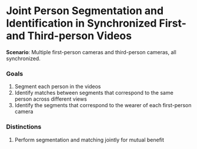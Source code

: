 # Joint Person Segmentation and Identification in Synchronized First- and Third-person Videos

**Scenario**: Multiple first-person cameras and third-person cameras, all synchronized.

### Goals
1. Segment each person in the videos
2. Identify matches between segments that correspond to the same person across different views
3. Identify the segments that correspond to the wearer of each first-person camera
### Distinctions
1. Perform segmentation and matching jointly for mutual benefit
<!--stackedit_data:
eyJoaXN0b3J5IjpbMTM4NjAzNDc2M119
-->